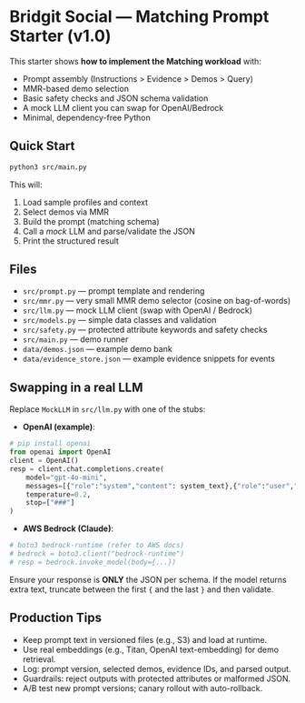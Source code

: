 # Bridgit Social — Matching Prompt Starter (v1.0)

This starter shows **how to implement the Matching workload** with:
- Prompt assembly (Instructions > Evidence > Demos > Query)
- MMR-based demo selection
- Basic safety checks and JSON schema validation
- A mock LLM client you can swap for OpenAI/Bedrock
- Minimal, dependency-free Python

## Quick Start

```bash
python3 src/main.py
```

This will:
1) Load sample profiles and context
2) Select demos via MMR
3) Build the prompt (matching schema)
4) Call a *mock* LLM and parse/validate the JSON
5) Print the structured result

## Files

- `src/prompt.py` — prompt template and rendering
- `src/mmr.py` — very small MMR demo selector (cosine on bag-of-words)
- `src/llm.py` — mock LLM client (swap with OpenAI / Bedrock)
- `src/models.py` — simple data classes and validation
- `src/safety.py` — protected attribute keywords and safety checks
- `src/main.py` — demo runner
- `data/demos.json` — example demo bank
- `data/evidence_store.json` — example evidence snippets for events

## Swapping in a real LLM

Replace `MockLLM` in `src/llm.py` with one of the stubs:

- **OpenAI (example)**:
```python
# pip install openai
from openai import OpenAI
client = OpenAI()
resp = client.chat.completions.create(
    model="gpt-4o-mini",
    messages=[{"role":"system","content": system_text},{"role":"user","content": user_text}],
    temperature=0.2,
    stop=["###"]
)
```

- **AWS Bedrock (Claude)**:
```python
# boto3 bedrock-runtime (refer to AWS docs)
# bedrock = boto3.client("bedrock-runtime")
# resp = bedrock.invoke_model(body={...})
```

Ensure your response is **ONLY** the JSON per schema. If the model returns extra text, truncate between the first `{` and the last `}` and then validate.

## Production Tips

- Keep prompt text in versioned files (e.g., S3) and load at runtime.
- Use real embeddings (e.g., Titan, OpenAI text-embedding) for demo retrieval.
- Log: prompt version, selected demos, evidence IDs, and parsed output.
- Guardrails: reject outputs with protected attributes or malformed JSON.
- A/B test new prompt versions; canary rollout with auto-rollback.
